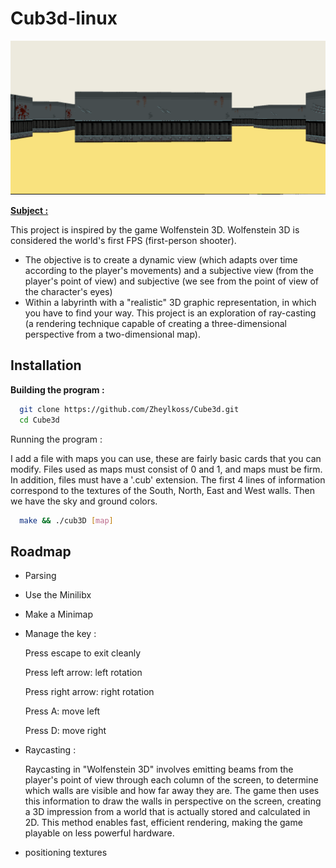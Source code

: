 # Cub3d-linux

![Cub3d presentation](image.png)

[**Subject :**](https://cdn.intra.42.fr/pdf/pdf/105492/fr.subject.pdf)

This project is inspired by the game Wolfenstein 3D. Wolfenstein 3D is considered the world's first FPS (first-person shooter).


- The objective is to create a dynamic view (which adapts over time according to the player's movements) and a subjective view (from the player's point of view) and subjective (we see from the point of view of the character's eyes)
- Within a labyrinth with a "realistic" 3D graphic representation, in which you have to find your way.
This project is an exploration of ray-casting (a rendering technique capable of creating a three-dimensional perspective from a two-dimensional map).

## Installation

**Building the program :**

```bash
  git clone https://github.com/Zheylkoss/Cube3d.git
  cd Cube3d
```

Running the program :

I add a file with maps you can use, these are fairly basic cards that you can modify. Files used as maps must consist of 0 and 1, and maps must be firm. In addition, files must have a '.cub' extension. The first 4 lines of information correspond to the textures of the South, North, East and West walls. Then we have the sky and ground colors.

```bash
  make && ./cub3D [map]
```


    
## Roadmap

- Parsing

- Use the Minilibx

- Make a Minimap

- Manage the key :
    
    Press escape to exit cleanly 

    Press left arrow: left rotation

    Press right arrow: right rotation

    Press A: move left

    Press D: move right

- Raycasting :

    Raycasting in "Wolfenstein 3D" involves emitting beams from the player's point of view through each column of the screen, to determine which walls are visible and how far away they are. The game then uses this information to draw the walls in perspective on the screen, creating a 3D impression from a world that is actually stored and calculated in 2D. This method enables fast, efficient rendering, making the game playable on less powerful hardware.


- positioning textures
